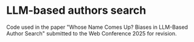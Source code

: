 # LLM-based authors search
Code used in the paper "Whose Name Comes Up? Biases in LLM-Based Author Search" submitted to the Web Conference 2025 for revision.
